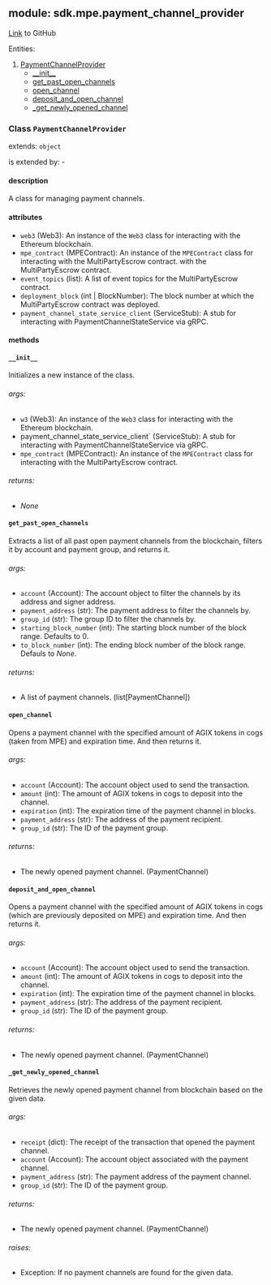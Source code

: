 ## module: sdk.mpe.payment_channel_provider

[Link](https://github.com/singnet/snet-sdk-python/blob/master/snet/sdk/mpe/payment_channel_provider.py) to GitHub

Entities:
1. [PaymentChannelProvider](#class-paymentchannelprovider)
   - [\_\_init\_\_](#init)
   - [get_past_open_channels](#get-past-open-channels)
   - [open_channel](#open-channel)
   - [deposit_and_open_channel](#deposit-and-open-channel)
   - [_get_newly_opened_channel](#get-newly-opened-channel)

### Class `PaymentChannelProvider`

extends: `object`

is extended by: -

#### description

A class for managing payment channels.

#### attributes

- `web3` (Web3): An instance of the `Web3` class for interacting with the Ethereum blockchain.
- `mpe_contract` (MPEContract): An instance of the `MPEContract` class for interacting with the MultiPartyEscrow contract.
with the MultiPartyEscrow contract.
- `event_topics` (list): A list of event topics for the MultiPartyEscrow contract.
- `deployment_block` (int | BlockNumber): The block number at which the MultiPartyEscrow contract was deployed.
- `payment_channel_state_service_client` (ServiceStub): A stub for interacting with PaymentChannelStateService via gRPC.

#### methods

#### `__init__`

Initializes a new instance of the class. 

###### args:

- `w3` (Web3): An instance of the `Web3` class for interacting with the Ethereum blockchain.
- payment_channel_state_service_client` (ServiceStub): A stub for interacting with PaymentChannelStateService via gRPC.
- `mpe_contract` (MPEContract): An instance of the `MPEContract` class for interacting with the MultiPartyEscrow contract.

###### returns:

- _None_

#### `get_past_open_channels`

Extracts a list of all past open payment channels from the blockchain, filters it by account and payment group, 
and returns it.

###### args:

- `account` (Account): The account object to filter the channels by its address and signer address.
- `payment_address` (str): The payment address to filter the channels by.
- `group_id` (str): The group ID to filter the channels by.
- `starting_block_number` (int): The starting block number of the block range. Defaults to 0.
- `to_block_number` (int): The ending block number of the block range. Defauls to _None_.

###### returns:

- A list of payment channels. (list[PaymentChannel])

#### `open_channel`

Opens a payment channel with the specified amount of AGIX tokens in cogs (taken from MPE) and expiration time. 
And then returns it.

###### args:

- `account` (Account): The account object used to send the transaction.
- `amount` (int): The amount of AGIX tokens in cogs to deposit into the channel.
- `expiration` (int): The expiration time of the payment channel in blocks.
- `payment_address` (str): The address of the payment recipient.
- `group_id` (str): The ID of the payment group.

###### returns:

- The newly opened payment channel. (PaymentChannel)

#### `deposit_and_open_channel`

Opens a payment channel with the specified amount of AGIX tokens in cogs (which are previously deposited on MPE) 
and expiration time. And then returns it.

###### args:

- `account` (Account): The account object used to send the transaction.
- `amount` (int): The amount of AGIX tokens in cogs to deposit into the channel.
- `expiration` (int): The expiration time of the payment channel in blocks.
- `payment_address` (str): The address of the payment recipient.
- `group_id` (str): The ID of the payment group.

###### returns:

- The newly opened payment channel. (PaymentChannel)

#### `_get_newly_opened_channel`

Retrieves the newly opened payment channel from blockchain based on the given data.

###### args:

- `receipt` (dict): The receipt of the transaction that opened the payment channel.
- `account` (Account): The account object associated with the payment channel.
- `payment_address` (str): The payment address of the payment channel.
- `group_id` (str): The ID of the payment group.

###### returns:

- The newly opened payment channel. (PaymentChannel)

###### raises:

- Exception: If no payment channels are found for the given data.

